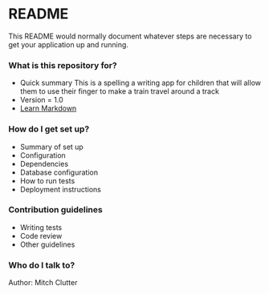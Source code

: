 # README #

This README would normally document whatever steps are necessary to get your application up and running.

### What is this repository for? ###

* Quick summary
This is a spelling a writing app for children that will allow them to use their finger to make a train travel around a track
* Version = 1.0
* [Learn Markdown](https://bitbucket.org/tutorials/markdowndemo)

### How do I get set up? ###

* Summary of set up
* Configuration
* Dependencies
* Database configuration
* How to run tests
* Deployment instructions

### Contribution guidelines ###

* Writing tests
* Code review
* Other guidelines

### Who do I talk to? ###

Author: Mitch Clutter
